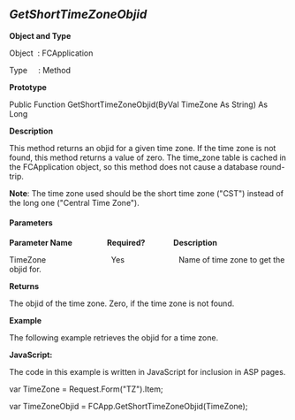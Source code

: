 _GetShortTimeZoneObjid_
-----------------------

**Object and Type**

Object  : FCApplication

Type     : Method

**Prototype**

Public Function GetShortTimeZoneObjid(ByVal TimeZone As String) As Long

**Description**

This method returns an objid for a given time zone. If the time zone is not found, this method returns a value of zero. The time_zone table is cached in the FCApplication object, so this method does not cause a database round-trip.

**Note**: The time zone used should be the short time zone ("CST") instead of the long one ("Central Time Zone").

#### Parameters
**Parameter Name**                **Required?**             **Description**

TimeZone                              Yes                         Name of time zone to get the objid for.

**Returns**

The objid of the time zone. Zero, if the time zone is not found.

**Example**

The following example retrieves the objid for a time zone.

**JavaScript:**

The code in this example is written in JavaScript for inclusion in ASP pages.

var TimeZone = Request.Form("TZ").Item;

var TimeZoneObjid = FCApp.GetShortTimeZoneObjid(TimeZone);